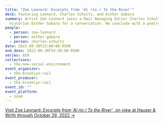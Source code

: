 ```yaml
---
title: "Zoe Leonard: Excerpts from 'Al río / To the River'"
deck: Featuring Leonard, Charles Schultz, and Esther Gabara
summary: Artist Zoe Leonard joins a Rail Managing Editor Charles Schultz and art
  historian Esther Gabara for a conversation. We conclude with a poetry reading.
people:
  - person: zoe-leonard
  - person: esther-gabara
  - person: charles-schultz
date: 2022-09-30T13:00:00-0500
end_date: 2022-09-30T14:30:00-0500
series: 659
collections:
  - the-new-social-environment
event_organizer:
  - the-brooklyn-rail
event_producer:
  - the-brooklyn-rail
event_id: ""
event_platform:
  - zoom
---
```

[Visit Zoe Leonard: *Excerpts from 'Al río / To the River'*, on view at Hauser & Wirth through October 29, 2022 →](https://www.hauserwirth.com/hauser-wirth-exhibitions/38507-zoe-leonard-excerpts-from-al-rio-to-the-river/)